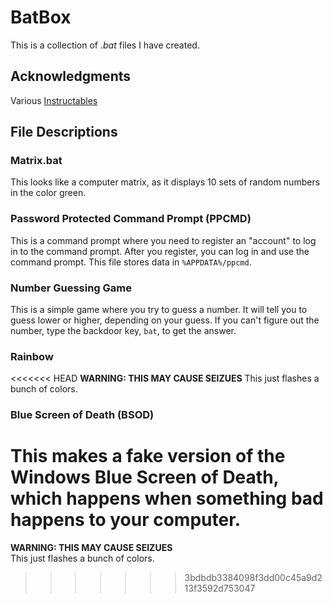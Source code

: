 # BatBox
This is a collection of _.bat_ files I have created.

## Acknowledgments
Various [Instructables](http://www.instructables.com/)

## File Descriptions
### Matrix.bat
This looks like a computer matrix, as it displays 10 sets of random numbers in the color green.

### Password Protected Command Prompt (PPCMD)
This is a command prompt where you need to register an "account" to log in to the command prompt. After you register, you can log in and use the command prompt. This file stores data in `%APPDATA%/ppcmd`.

### Number Guessing Game
This is a simple game where you try to guess a number. It will tell you to guess lower or higher, depending on your guess. If you can't figure out the number, type the backdoor key, `bat`, to get the answer.

### Rainbow
<<<<<<< HEAD
**WARNING: THIS MAY CAUSE SEIZUES**
This just flashes a bunch of colors.

### Blue Screen of Death (BSOD)
This makes a fake version of the Windows Blue Screen of Death, which happens when something bad happens to your computer.
=======
**WARNING: THIS MAY CAUSE SEIZUES** <br />
This just flashes a bunch of colors.
>>>>>>> 3bdbdb3384098f3dd00c45a9d213f3592d753047
